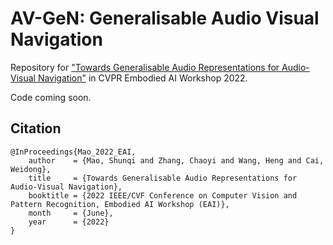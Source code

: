 # AV-GeN: Generalisable Audio Visual Navigation

Repository for ["Towards Generalisable Audio Representations for Audio-Visual Navigation"](TODO) in CVPR Embodied AI Workshop 2022.

Code coming soon.

## Citation  
```
@InProceedings{Mao_2022_EAI,
    author    = {Mao, Shunqi and Zhang, Chaoyi and Wang, Heng and Cai, Weidong},
    title     = {Towards Generalisable Audio Representations for Audio-Visual Navigation},
    booktitle = {2022 IEEE/CVF Conference on Computer Vision and Pattern Recognition, Embodied AI Workshop (EAI)},
    month     = {June},
    year      = {2022}
}
```
